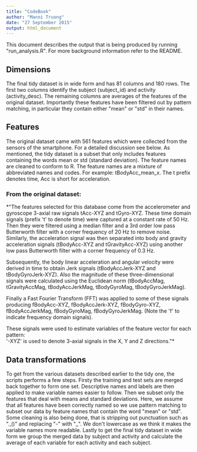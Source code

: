 ```yaml
---
title: "CodeBook"
author: "Manni Truong"
date: "27 September 2015"
output: html_document
---
```


This document describes the output that is being produced by running "run_analysis.R". For more background information refer to the README.

## Dimensions
The final tidy dataset is in wide form and has 81 columns and 180 rows. The first two columns identify the subject (subject_id) and activity (activity_desc). The remaining columns are averages of the features of the original dataset. Importantly these features have been filtered out by pattern matching, in particular they contain either "mean" or "std" in their names. 

## Features
The original dataset came with 561 features which were collected from the sensors of the smartphone. For a detailed discussion see below. As mentioned, the tidy dataset is a subset that only includes features containing the words mean or std (standard deviation). The feature names are cleaned to conform to R. The feature names are a mixture of abbreviated names and codes. For example: tBodyAcc_mean_x. The t prefix denotes time, Acc is short for acceleration. 

### From the original dataset:
*"The features selected for this database come from the accelerometer and gyroscope 3-axial raw signals tAcc-XYZ and tGyro-XYZ. These time domain signals (prefix 't' to denote time) were captured at a constant rate of 50 Hz. Then they were filtered using a median filter and a 3rd order low pass Butterworth filter with a corner frequency of 20 Hz to remove noise. Similarly, the acceleration signal was then separated into body and gravity acceleration signals (tBodyAcc-XYZ and tGravityAcc-XYZ) using another low pass Butterworth filter with a corner frequency of 0.3 Hz. 

Subsequently, the body linear acceleration and angular velocity were derived in time to obtain Jerk signals (tBodyAccJerk-XYZ and tBodyGyroJerk-XYZ). Also the magnitude of these three-dimensional signals were calculated using the Euclidean norm (tBodyAccMag, tGravityAccMag, tBodyAccJerkMag, tBodyGyroMag, tBodyGyroJerkMag). 

Finally a Fast Fourier Transform (FFT) was applied to some of these signals producing fBodyAcc-XYZ, fBodyAccJerk-XYZ, fBodyGyro-XYZ, fBodyAccJerkMag, fBodyGyroMag, fBodyGyroJerkMag. (Note the 'f' to indicate frequency domain signals). 

These signals were used to estimate variables of the feature vector for each pattern:  
'-XYZ' is used to denote 3-axial signals in the X, Y and Z directions."*

## Data transformations
To get from the various datasets described earlier to the tidy one, the scripts performs a few steps. Firsty the training and test sets are merged back together to form one set. Descriptive names and labels are then applied to make variable names easier to follow. Then we subset only the features that deal with means and standard deviations. Here, we assume that all features have been correctly named so we use pattern matching to subset our data by feature names that contain the word "mean" or "std". Some cleaning is also being done, that is stripping out punctuation such as ".,()" and replacing "-" with "_". We don't lowercase as we think it makes the variable names more readable. Lastly to get the final tidy dataset in wide form we group the merged data by subject and activity and calculate the average of each variable for each activity and each subject.